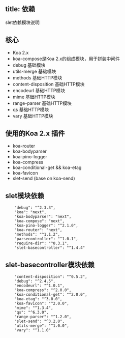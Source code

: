 title: 依赖
---

slet依赖模块说明

## 核心

- Koa 2.x
- koa-compose是Koa 2.x的组成模块，用于拼装中间件
- debug 基础模块
- utils-merge 基础模块
- methods 基础HTTP模块
- content-disposition 基础HTTP模块
- encodeurl 基础HTTP模块
- mime 基础HTTP模块
- range-parser 基础HTTP模块
- qs 基础HTTP模块
- vary 基础HTTP模块

## 使用的Koa 2.x 插件

- koa-router 
- koa-bodyparser
- koa-pino-logger
- koa-compress
- koa-conditional-get && koa-etag
- koa-favicon
- slet-send (base on koa-send)

## slet模块依赖

```
    "debug": "^2.3.3",
    "koa": "next",
    "koa-bodyparser": "next",
    "koa-compose": "next",
    "koa-pino-logger": "^2.1.0",
    "koa-router": "next",
    "methods": "^1.1.2",
    "parsecontroller": "^1.0.1",
    "require-dir": "^0.3.1",
    "slet-basecontroller": "^1.4.4"
```

## slet-basecontroller模块依赖

```
    "content-disposition": "^0.5.2",
    "debug": "^2.4.5",
    "encodeurl": "^1.0.1",
    "koa-compress": "^2.0.0",
    "koa-conditional-get": "^2.0.0",
    "koa-etag": "^3.0.0",
    "koa-favicon": "^2.0.0",
    "mime": "^1.3.4",
    "qs": "^6.3.0",
    "range-parser": "^1.2.0",
    "slet-send": "^3.2.0",
    "utils-merge": "^1.0.0",
    "vary": "^1.1.0"
```